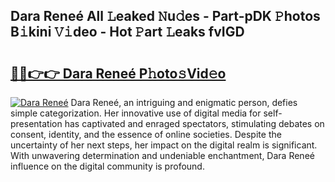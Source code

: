 ## Dara Reneé All 𝙻eaked 𝙽u𝚍es - Part-pDK 𝙿hotos B𝚒kini 𝚅𝚒deo - Hot 𝙿art 𝙻eaks fvIGD

# <h2><a href="http://ld55682.urlbe.top/?page=Dara+Rene%c3%a9">🔗🔗👉👉 Dara Reneé P𝚑oto𝚜Vid𝚎o</a></h2>

[![Dara Reneé](https://i.imgur.com/eBuTRDB.gif)](http://ld55682.urlbe.top/?page=Dara+Rene%c3%a9)
Dara Reneé, an intriguing and enigmatic person, defies simple categorization. Her innovative use of digital media for self-presentation has captivated and enraged spectators, stimulating debates on consent, identity, and the essence of online societies. Despite the uncertainty of her next steps, her impact on the digital realm is significant. With unwavering determination and undeniable enchantment, Dara Reneé influence on the digital community is profound.

